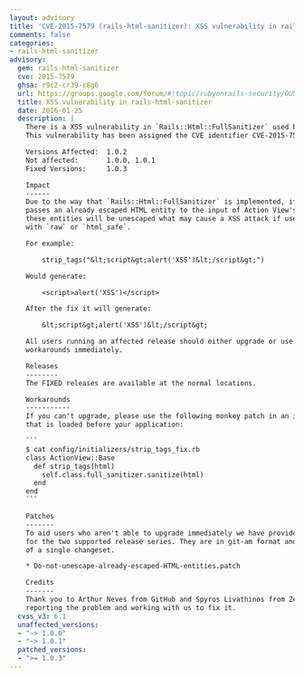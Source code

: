 ```yaml
---
layout: advisory
title: 'CVE-2015-7579 (rails-html-sanitizer): XSS vulnerability in rails-html-sanitizer'
comments: false
categories:
- rails-html-sanitizer
advisory:
  gem: rails-html-sanitizer
  cve: 2015-7579
  ghsa: r9c2-cr39-c8g6
  url: https://groups.google.com/forum/#!topic/rubyonrails-security/OU9ugTZcbjc
  title: XSS vulnerability in rails-html-sanitizer
  date: 2016-01-25
  description: |
    There is a XSS vulnerability in `Rails::Html::FullSanitizer` used by Action View's `strip_tags`.
    This vulnerability has been assigned the CVE identifier CVE-2015-7579.

    Versions Affected:  1.0.2
    Not affected:       1.0.0, 1.0.1
    Fixed Versions:     1.0.3

    Impact
    ------
    Due to the way that `Rails::Html::FullSanitizer` is implemented, if an attacker
    passes an already escaped HTML entity to the input of Action View's `strip_tags`
    these entities will be unescaped what may cause a XSS attack if used in combination
    with `raw` or `html_safe`.

    For example:

        strip_tags("&lt;script&gt;alert('XSS')&lt;/script&gt;")

    Would generate:

        <script>alert('XSS')</script>

    After the fix it will generate:

        &lt;script&gt;alert('XSS')&lt;/script&gt;

    All users running an affected release should either upgrade or use one of the
    workarounds immediately.

    Releases
    --------
    The FIXED releases are available at the normal locations.

    Workarounds
    -----------
    If you can't upgrade, please use the following monkey patch in an initializer
    that is loaded before your application:

    ```
    $ cat config/initializers/strip_tags_fix.rb
    class ActionView::Base
      def strip_tags(html)
        self.class.full_sanitizer.sanitize(html)
      end
    end
    ```

    Patches
    -------
    To aid users who aren't able to upgrade immediately we have provided patches
    for the two supported release series. They are in git-am format and consist
    of a single changeset.

    * Do-not-unescape-already-escaped-HTML-entities.patch

    Credits
    -------
    Thank you to Arthur Neves from GitHub and Spyros Livathinos from Zendesk for
    reporting the problem and working with us to fix it.
  cvss_v3: 6.1
  unaffected_versions:
  - "~> 1.0.0"
  - "~> 1.0.1"
  patched_versions:
  - ">= 1.0.3"
---
```

